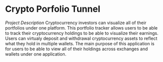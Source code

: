 # Crypto Porfolio Tunnel

*Project Description*
Cryptocurrency investors can visualize all of their portfolios under one platform. This portfolio tracker allows users to be able to track their cryptocurrency holdings to be able to visualize their earnings. Users can virtualy deposit and withdrawal cryptocurrency assets to reflect what they hold in multiple wallets. The main purpose of this application is for users to be able to view all of their holdings across exchanges and wallets under one application. 


